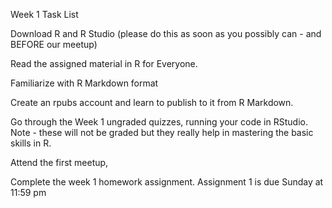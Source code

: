 Week 1 Task List

Download R and R Studio (please do this as soon as you possibly can - and BEFORE our meetup)

Read the assigned material in R for Everyone.  

Familiarize with R Markdown format 

Create an rpubs account and learn to publish to it from R Markdown.

Go through the Week 1 ungraded quizzes, running your code in RStudio.  Note - these will not be graded but they really help in mastering the basic skills in R.

Attend the first meetup, 

Complete the week 1 homework assignment.  Assignment 1 is due Sunday at 11:59 pm